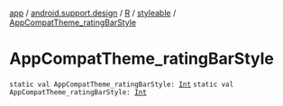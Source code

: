 [app](../../../index.md) / [android.support.design](../../index.md) / [R](../index.md) / [styleable](index.md) / [AppCompatTheme_ratingBarStyle](./-app-compat-theme_rating-bar-style.md)

# AppCompatTheme_ratingBarStyle

`static val AppCompatTheme_ratingBarStyle: `[`Int`](https://kotlinlang.org/api/latest/jvm/stdlib/kotlin/-int/index.html)
`static val AppCompatTheme_ratingBarStyle: `[`Int`](https://kotlinlang.org/api/latest/jvm/stdlib/kotlin/-int/index.html)